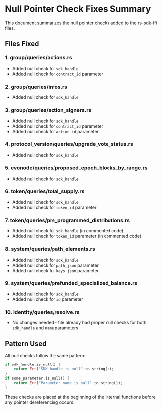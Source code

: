 # Null Pointer Check Fixes Summary

This document summarizes the null pointer checks added to the rs-sdk-ffi files.

## Files Fixed

### 1. group/queries/actions.rs
- Added null check for `sdk_handle`
- Added null check for `contract_id` parameter

### 2. group/queries/infos.rs
- Added null check for `sdk_handle`

### 3. group/queries/action_signers.rs
- Added null check for `sdk_handle`
- Added null check for `contract_id` parameter
- Added null check for `action_id` parameter

### 4. protocol_version/queries/upgrade_vote_status.rs
- Added null check for `sdk_handle`

### 5. evonode/queries/proposed_epoch_blocks_by_range.rs
- Added null check for `sdk_handle`

### 6. token/queries/total_supply.rs
- Added null check for `sdk_handle`
- Added null check for `token_id` parameter

### 7. token/queries/pre_programmed_distributions.rs
- Added null check for `sdk_handle` (in commented code)
- Added null check for `token_id` parameter (in commented code)

### 8. system/queries/path_elements.rs
- Added null check for `sdk_handle`
- Added null check for `path_json` parameter
- Added null check for `keys_json` parameter

### 9. system/queries/prefunded_specialized_balance.rs
- Added null check for `sdk_handle`
- Added null check for `id` parameter

### 10. identity/queries/resolve.rs
- No changes needed - file already had proper null checks for both `sdk_handle` and `name` parameters

## Pattern Used

All null checks follow the same pattern:
```rust
if sdk_handle.is_null() {
    return Err("SDK handle is null".to_string());
}
if some_parameter.is_null() {
    return Err("Parameter name is null".to_string());
}
```

These checks are placed at the beginning of the internal functions before any pointer dereferencing occurs.